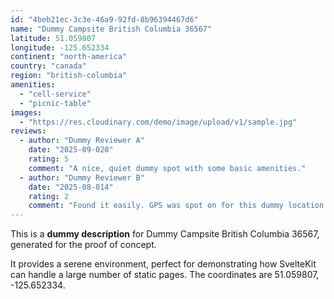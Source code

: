 ```yaml
---
id: "4beb21ec-3c3e-46a9-92fd-8b96394467d6"
name: "Dummy Campsite British Columbia 36567"
latitude: 51.059807
longitude: -125.652334
continent: "north-america"
country: "canada"
region: "british-columbia"
amenities:
  - "cell-service"
  - "picnic-table"
images:
  - "https://res.cloudinary.com/demo/image/upload/v1/sample.jpg"
reviews:
  - author: "Dummy Reviewer A"
    date: "2025-09-020"
    rating: 5
    comment: "A nice, quiet dummy spot with some basic amenities."
  - author: "Dummy Reviewer B"
    date: "2025-08-014"
    rating: 2
    comment: "Found it easily. GPS was spot on for this dummy location."
---
```


This is a **dummy description** for Dummy Campsite British Columbia 36567, generated for the proof of concept.

It provides a serene environment, perfect for demonstrating how SvelteKit can handle a large number of static pages. The coordinates are 51.059807, -125.652334.

